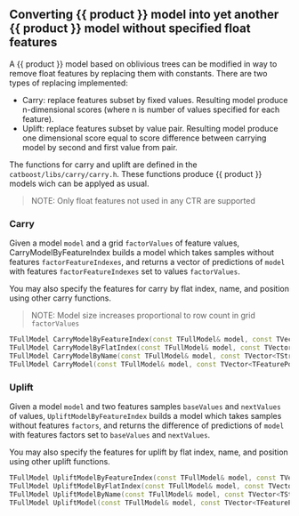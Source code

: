 ## Converting {{ product }} model into yet another {{ product }} model without specified float features

A {{ product }} model based on oblivious trees can be modified in way to remove float features by replacing them with constants. There are two types of replacing implemented:
- Carry: replace features subset by fixed values. Resulting model produce n-dimensional scores (where n is number of values specified for each feature).
- Uplift: replace features subset by value pair. Resulting model produce one dimensional score equal to score difference between carrying model by second and first value from pair.

The functions for carry and uplift are defined in the `catboost/libs/carry/carry.h`. These functions produce {{ product }} models wich can be applyed as usual.

> NOTE: Only float features not used in any CTR are supported


### Carry

Given a model `model` and a grid `factorValues` of feature values, CarryModelByFeatureIndex builds a model which takes samples without features `factorFeatureIndexes`, and returns a vector of predictions of `model` with features `factorFeatureIndexes` set to values `factorValues`.

You may also specify the features for carry by flat index, name, and position using other carry functions.

> NOTE: Model size increases proportional to row count in grid `factorValues`

```cpp
TFullModel CarryModelByFeatureIndex(const TFullModel& model, const TVector<int>& factorFeatureIndexes, const TVector<TVector<double>>& factorsValues);
TFullModel CarryModelByFlatIndex(const TFullModel& model, const TVector<int>& factorFlatIndexes, const TVector<TVector<double>>& factorsValues);
TFullModel CarryModelByName(const TFullModel& model, const TVector<TString>& factorNames, const TVector<TVector<double>>& factorsValues);
TFullModel CarryModel(const TFullModel& model, const TVector<TFeaturePosition>& factors, const TVector<TVector<double>>& factorValues);
```

### Uplift

Given a model `model` and two features samples `baseValues` and `nextValues` of values, `UpliftModelByFeatureIndex` builds a model which takes samples without features `factors`, and returns the difference of predictions of `model` with features factors set to `baseValues` and `nextValues`.

You may also specify the features for uplift by flat index, name, and position using other uplift functions.

```cpp
TFullModel UpliftModelByFeatureIndex(const TFullModel& model, const TVector<int>& factors, const TVector<double>& baseValues, const TVector<double>& nextValues);
TFullModel UpliftModelByFlatIndex(const TFullModel& model, const TVector<int>& factors, const TVector<double>& baseValues, const TVector<double>& nextValues);
TFullModel UpliftModelByName(const TFullModel& model, const TVector<TString>& factors, const TVector<double>& baseValues, const TVector<double>& nextValues);
TFullModel UpliftModel(const TFullModel& model, const TVector<TFeaturePosition>& factors, const TVector<double>& baseValues, const TVector<double>& nextValues);
```
